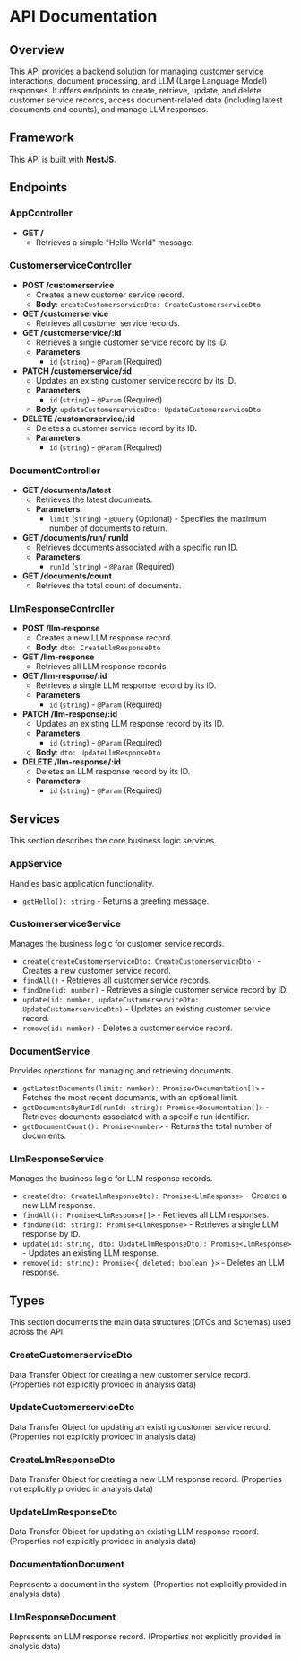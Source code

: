 # API Documentation

## Overview
This API provides a backend solution for managing customer service interactions, document processing, and LLM (Large Language Model) responses. It offers endpoints to create, retrieve, update, and delete customer service records, access document-related data (including latest documents and counts), and manage LLM responses.

## Framework
This API is built with **NestJS**.

## Endpoints

### AppController
*   **GET /**
    *   Retrieves a simple "Hello World" message.

### CustomerserviceController
*   **POST /customerservice**
    *   Creates a new customer service record.
    *   **Body**: `createCustomerserviceDto: CreateCustomerserviceDto`
*   **GET /customerservice**
    *   Retrieves all customer service records.
*   **GET /customerservice/:id**
    *   Retrieves a single customer service record by its ID.
    *   **Parameters**:
        *   `id` (`string`) - `@Param` (Required)
*   **PATCH /customerservice/:id**
    *   Updates an existing customer service record by its ID.
    *   **Parameters**:
        *   `id` (`string`) - `@Param` (Required)
    *   **Body**: `updateCustomerserviceDto: UpdateCustomerserviceDto`
*   **DELETE /customerservice/:id**
    *   Deletes a customer service record by its ID.
    *   **Parameters**:
        *   `id` (`string`) - `@Param` (Required)

### DocumentController
*   **GET /documents/latest**
    *   Retrieves the latest documents.
    *   **Parameters**:
        *   `limit` (`string`) - `@Query` (Optional) - Specifies the maximum number of documents to return.
*   **GET /documents/run/:runId**
    *   Retrieves documents associated with a specific run ID.
    *   **Parameters**:
        *   `runId` (`string`) - `@Param` (Required)
*   **GET /documents/count**
    *   Retrieves the total count of documents.

### LlmResponseController
*   **POST /llm-response**
    *   Creates a new LLM response record.
    *   **Body**: `dto: CreateLlmResponseDto`
*   **GET /llm-response**
    *   Retrieves all LLM response records.
*   **GET /llm-response/:id**
    *   Retrieves a single LLM response record by its ID.
    *   **Parameters**:
        *   `id` (`string`) - `@Param` (Required)
*   **PATCH /llm-response/:id**
    *   Updates an existing LLM response record by its ID.
    *   **Parameters**:
        *   `id` (`string`) - `@Param` (Required)
    *   **Body**: `dto: UpdateLlmResponseDto`
*   **DELETE /llm-response/:id**
    *   Deletes an LLM response record by its ID.
    *   **Parameters**:
        *   `id` (`string`) - `@Param` (Required)

## Services
This section describes the core business logic services.

### AppService
Handles basic application functionality.
*   `getHello(): string` - Returns a greeting message.

### CustomerserviceService
Manages the business logic for customer service records.
*   `create(createCustomerserviceDto: CreateCustomerserviceDto)` - Creates a new customer service record.
*   `findAll()` - Retrieves all customer service records.
*   `findOne(id: number)` - Retrieves a single customer service record by ID.
*   `update(id: number, updateCustomerserviceDto: UpdateCustomerserviceDto)` - Updates an existing customer service record.
*   `remove(id: number)` - Deletes a customer service record.

### DocumentService
Provides operations for managing and retrieving documents.
*   `getLatestDocuments(limit: number): Promise<Documentation[]>` - Fetches the most recent documents, with an optional limit.
*   `getDocumentsByRunId(runId: string): Promise<Documentation[]>` - Retrieves documents associated with a specific run identifier.
*   `getDocumentCount(): Promise<number>` - Returns the total number of documents.

### LlmResponseService
Manages the business logic for LLM response records.
*   `create(dto: CreateLlmResponseDto): Promise<LlmResponse>` - Creates a new LLM response.
*   `findAll(): Promise<LlmResponse[]>` - Retrieves all LLM responses.
*   `findOne(id: string): Promise<LlmResponse>` - Retrieves a single LLM response by ID.
*   `update(id: string, dto: UpdateLlmResponseDto): Promise<LlmResponse>` - Updates an existing LLM response.
*   `remove(id: string): Promise<{ deleted: boolean }>` - Deletes an LLM response.

## Types
This section documents the main data structures (DTOs and Schemas) used across the API.

### CreateCustomerserviceDto
Data Transfer Object for creating a new customer service record. (Properties not explicitly provided in analysis data)

### UpdateCustomerserviceDto
Data Transfer Object for updating an existing customer service record. (Properties not explicitly provided in analysis data)

### CreateLlmResponseDto
Data Transfer Object for creating a new LLM response record. (Properties not explicitly provided in analysis data)

### UpdateLlmResponseDto
Data Transfer Object for updating an existing LLM response record. (Properties not explicitly provided in analysis data)

### DocumentationDocument
Represents a document in the system. (Properties not explicitly provided in analysis data)

### LlmResponseDocument
Represents an LLM response record. (Properties not explicitly provided in analysis data)